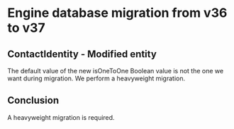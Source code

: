 #  Engine database migration from v36 to v37

## ContactIdentity - Modified entity

The default value of the new isOneToOne Boolean value is not the one we want during migration. We perform a heavyweight migration.

## Conclusion

A heavyweight migration is required.
